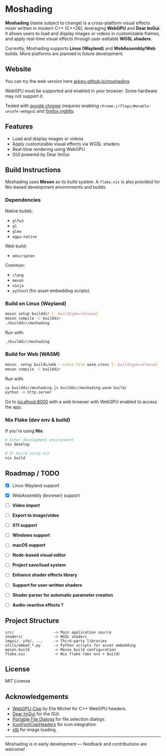 # Moshading

**Moshading** (name subject to change) is a cross-platform visual effects mixer written in modern C++ (C++26), leveraging **WebGPU** and **Dear ImGui**. It allows users to load and display images or videos in customizable frames, and apply real-time visual effects through user-editable **WGSL shaders**.

Currently, Moshading supports **Linux (Wayland)** and **WebAssembly/Web** builds. More platforms are planned in future development.



## Website

You can try the web version here [arkwy.github.io/moshading](https://arkwy.github.io/moshading).

WebGPU must be supported and enabled in your browser. Some hardware may not support it.

Tested with [google chrome](https://www.google.fr/chrome/) (requires enabling `chrome://flags/#enable-unsafe-webgpu`) and [firefox nightly](https://www.firefox.com/channel/desktop/).



## Features

- Load and display images or videos
- Apply customizable visual effects via WGSL shaders
- Real-time rendering using WebGPU
- GUI powered by Dear ImGui



## Build Instructions

Moshading uses **Meson** as its build system. A `flake.nix` is also provided for Nix-based development environments and builds.

### Dependencies

Native builds:
- `glfw3`
- `gl`
- `glew`
- `wgpu-native`

Web build:
- `emscripten`

Common:
- `clang`
- `meson`
- `ninja`
- `python3` (for asset embedding scripts)



### Build on Linux (Wayland)

```sh
meson setup builddir [--buildtype=release]
meson compile -C builddir
./builddir/moshading
````

Run with:
```sh
./builddir/moshading
```

### Build for Web (WASM)

```sh
meson  setup builds/web --cross-file wasm.cross [--buildtype=release]
meson compile -C builddir
```

Run with:
```sh
cp builddir/moshading.js builddir/moshading.wasm build/
python -m http.server
```

Go to [localhost:8000](http://127.0.0.1:8000) with a web browser with WebGPU enabled to access the app.



### Nix Flake (dev env & build)

If you're using **Nix**:

```sh
# Enter development environment
nix develop

# Or build using nix
nix build
```



##  Roadmap / TODO

* [x] Linux Wayland support
* [x] WebAssembly (browser) support
* [ ] **Video import**
* [ ] **Export to image/video**
* [ ] **X11 support**
* [ ] **Windows support**
* [ ] **macOS support**
* [ ] **Node-based visual editor**
* [ ] **Project save/load system**
* [ ] **Enhance shader effects library**
* [ ] **Support for user-written shaders**
* [ ] **Shader parser for automatic parameter creation**
* [ ] **Audio-reactive effects ?**



## Project Structure

```
src/                  -> Main application source
shaders/              -> WGSL shaders
imgui/, stb/, ...     -> Third-party libraries
utils/embed_*.py      -> Python scripts for asset embedding
meson.build           -> Meson build configuration
flake.nix             -> Nix flake (dev env + build)
```



## License

MIT License

## Acknowledgements

- [WebGPU-Cpp](https://github.com/eliemichel/WebGPU-Cpp) by Elie Michel for C++ WebGPU headers.
- [Dear ImGui](https://github.com/ocornut/imgui) for the GUI.
- [Portable File Dialogs](https://github.com/samhocevar/portable-file-dialogs) for file selection dialogs.
- [IconFontCppHeaders](https://github.com/juliettef/IconFontCppHeaders) for icon integration.
- [stb](https://github.com/nothings/stb) for image loading.

---

Moshading is in early development — feedback and contributions are welcome!
